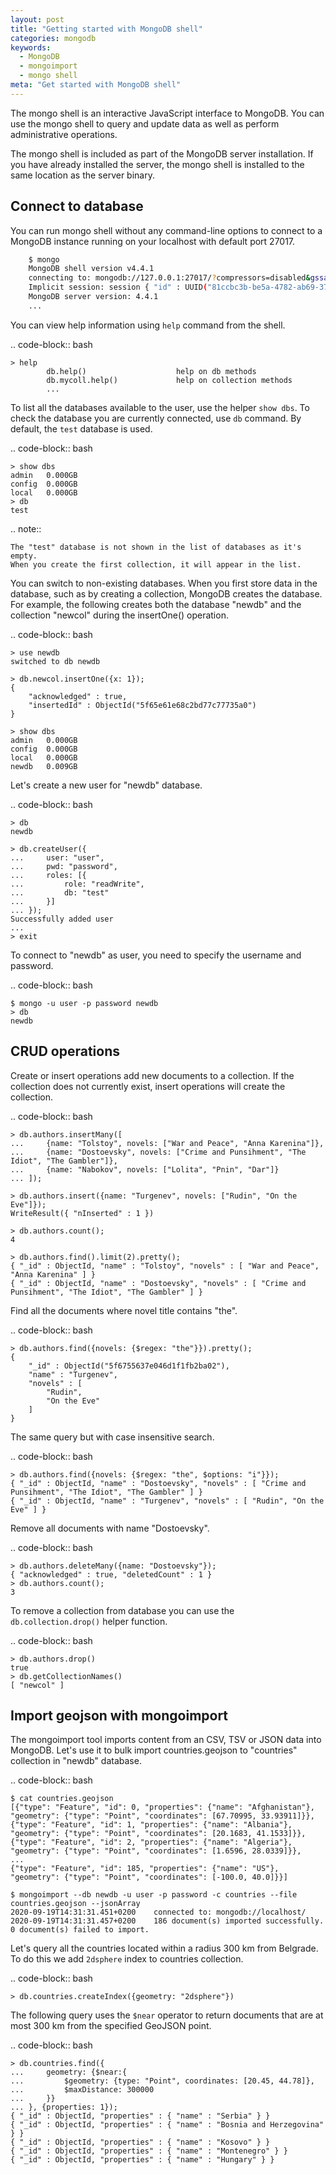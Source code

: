 ```yaml
---
layout: post
title: "Getting started with MongoDB shell"
categories: mongodb
keywords:
  - MongoDB
  - mongoimport
  - mongo shell
meta: "Get started with MongoDB shell"
---
```


The mongo shell is an interactive JavaScript interface to MongoDB.
You can use the mongo shell to query and update data as well as perform
administrative operations.

The mongo shell is included as part of the MongoDB server installation.
If you have already installed the server, the mongo shell is installed
to the same location as the server binary.

## Connect to database

You can run mongo shell without any command-line options to connect to a
MongoDB instance running on your localhost with default port 27017.

```bash
    $ mongo
    MongoDB shell version v4.4.1
    connecting to: mongodb://127.0.0.1:27017/?compressors=disabled&gssapiServiceName=mongodb
    Implicit session: session { "id" : UUID("81ccbc3b-be5a-4782-ab69-371df1e447f9") }
    MongoDB server version: 4.4.1
    ...
```

You can view help information using ``help`` command from the shell.

.. code-block:: bash

    > help
            db.help()                    help on db methods
            db.mycoll.help()             help on collection methods
            ...

To list all the databases available to the user, use the helper ``show dbs``.
To check the database you are currently connected, use ``db`` command.
By default, the ``test`` database is used.

.. code-block:: bash

    > show dbs
    admin   0.000GB
    config  0.000GB
    local   0.000GB
    > db
    test

.. note::

    The "test" database is not shown in the list of databases as it's empty.
    When you create the first collection, it will appear in the list.

You can switch to non-existing databases. When you first store data in
the database, such as by creating a collection, MongoDB creates the database.
For example, the following creates both the database "newdb" and
the collection "newcol" during the insertOne() operation.

.. code-block:: bash

    > use newdb
    switched to db newdb

    > db.newcol.insertOne({x: 1});
    {
        "acknowledged" : true,
        "insertedId" : ObjectId("5f65e61e68c2bd77c77735a0")
    }

    > show dbs
    admin   0.000GB
    config  0.000GB
    local   0.000GB
    newdb   0.009GB

Let's create a new user for "newdb" database.

.. code-block:: bash

    > db
    newdb

    > db.createUser({
    ...     user: "user",
    ...     pwd: "password",
    ...     roles: [{
    ...         role: "readWrite",
    ...         db: "test"
    ...     }]
    ... });
    Successfully added user
    ...
    > exit

To connect to "newdb" as user, you need to specify the username and password.

.. code-block:: bash

    $ mongo -u user -p password newdb
    > db
    newdb

CRUD operations
---------------

Create or insert operations add new documents to a collection.
If the collection does not currently exist, insert operations will create the collection.

.. code-block:: bash

    > db.authors.insertMany([
    ...     {name: "Tolstoy", novels: ["War and Peace", "Anna Karenina"]},
    ...     {name: "Dostoevsky", novels: ["Crime and Punsihment", "The Idiot", "The Gambler"]},
    ...     {name: "Nabokov", novels: ["Lolita", "Pnin", "Dar"]}
    ... ]);

    > db.authors.insert({name: "Turgenev", novels: ["Rudin", "On the Eve"]});
    WriteResult({ "nInserted" : 1 })

    > db.authors.count();
    4

    > db.authors.find().limit(2).pretty();
    { "_id" : ObjectId, "name" : "Tolstoy", "novels" : [ "War and Peace", "Anna Karenina" ] }
    { "_id" : ObjectId, "name" : "Dostoevsky", "novels" : [ "Crime and Punsihment", "The Idiot", "The Gambler" ] }

Find all the documents where novel title contains "the".

.. code-block:: bash

    > db.authors.find({novels: {$regex: "the"}}).pretty();
    {
        "_id" : ObjectId("5f6755637e046d1f1fb2ba02"),
        "name" : "Turgenev",
        "novels" : [
            "Rudin",
            "On the Eve"
        ]
    }

The same query but with case insensitive search.

.. code-block:: bash

    > db.authors.find({novels: {$regex: "the", $options: "i"}});
    { "_id" : ObjectId, "name" : "Dostoevsky", "novels" : [ "Crime and Punsihment", "The Idiot", "The Gambler" ] }
    { "_id" : ObjectId, "name" : "Turgenev", "novels" : [ "Rudin", "On the Eve" ] }

Remove all documents with name "Dostoevsky".

.. code-block:: bash

    > db.authors.deleteMany({name: "Dostoevsky"});
    { "acknowledged" : true, "deletedCount" : 1 }
    > db.authors.count();
    3

To remove a collection from database you can use the ``db.collection.drop()``
helper function.

.. code-block:: bash

    > db.authors.drop()
    true
    > db.getCollectionNames()
    [ "newcol" ]

Import geojson with mongoimport
-------------------------------

The mongoimport tool imports content from an CSV, TSV or JSON data into MongoDB.
Let's use it to bulk import countries.geojson to "countries" collection in "newdb"
database.

.. code-block:: bash

    $ cat countries.geojson
    [{"type": "Feature", "id": 0, "properties": {"name": "Afghanistan"}, "geometry": {"type": "Point", "coordinates": [67.70995, 33.93911]}},
    {"type": "Feature", "id": 1, "properties": {"name": "Albania"}, "geometry": {"type": "Point", "coordinates": [20.1683, 41.1533]}},
    {"type": "Feature", "id": 2, "properties": {"name": "Algeria"}, "geometry": {"type": "Point", "coordinates": [1.6596, 28.0339]}},
    ...
    {"type": "Feature", "id": 185, "properties": {"name": "US"}, "geometry": {"type": "Point", "coordinates": [-100.0, 40.0]}}]

    $ mongoimport --db newdb -u user -p password -c countries --file countries.geojson --jsonArray
    2020-09-19T14:31:31.451+0200	connected to: mongodb://localhost/
    2020-09-19T14:31:31.457+0200	186 document(s) imported successfully. 0 document(s) failed to import.

Let's query all the countries located within a radius 300 km from Belgrade.
To do this we add ``2dsphere`` index to countries collection.

.. code-block:: bash

    > db.countries.createIndex({geometry: "2dsphere"})

The following query uses the ``$near`` operator to return documents
that are at most 300 km from the specified GeoJSON point.

.. code-block:: bash

    > db.countries.find({
    ...     geometry: {$near:{
    ...         $geometry: {type: "Point", coordinates: [20.45, 44.78]},
    ...         $maxDistance: 300000
    ...     }}
    ... }, {properties: 1});
    { "_id" : ObjectId, "properties" : { "name" : "Serbia" } }
    { "_id" : ObjectId, "properties" : { "name" : "Bosnia and Herzegovina" } }
    { "_id" : ObjectId, "properties" : { "name" : "Kosovo" } }
    { "_id" : ObjectId, "properties" : { "name" : "Montenegro" } }
    { "_id" : ObjectId, "properties" : { "name" : "Hungary" } }

